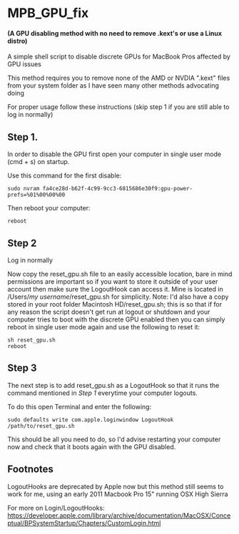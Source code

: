 # MPB_GPU_fix
#### (A GPU disabling method with no need to remove .kext's or use a Linux distro)
A simple shell script to disable discrete GPUs for MacBook Pros affected by GPU issues

This method requires you to remove none of the AMD or NVDIA ".kext" files from your system folder as I have seen many other methods advocating doing

For proper usage follow these instructions (skip step 1 if you are still able to log in normally)

## Step 1.

In order to disable the GPU first open your computer in single user mode (cmd + s) on startup.

Use this command for the first disable:
```
sudo nvram fa4ce28d-b62f-4c99-9cc3-6815686e30f9:gpu-power-prefs=%01%00%00%00
```
Then reboot your computer:
```
reboot
```

## Step 2

Log in normally

Now copy the reset_gpu.sh file to an easily accessible location, bare in mind permissions are important so if you want to store it outside of your user account then make sure the LogoutHook can access it. Mine is located in /Users/*my username*/reset_gpu.sh for simplicity.
Note: I'd also have a copy stored in your root folder Macintosh HD/reset_gpu.sh; this is so that if for any reason the script doesn't get run at logout or shutdown and your computer tries to boot with the discrete GPU enabled then you can simply reboot in single user mode again and use the following to reset it:
```
sh reset_gpu.sh
reboot
```

## Step 3
The next step is to add reset_gpu.sh as a LogoutHook so that it runs the command mentioned in *Step 1* everytime your computer logouts.

To do this open Terminal and enter the following:
```
sudo defaults write com.apple.loginwindow LogoutHook /path/to/reset_gpu.sh
```
This should be all you need to do, so I'd advise restarting your computer now and check that it boots again with the GPU disabled.

## Footnotes
LogoutHooks are deprecated by Apple now but this method still seems to work for me, using an early 2011 Macbook Pro 15" running OSX High Sierra

For more on Login/LogoutHooks:
https://developer.apple.com/library/archive/documentation/MacOSX/Conceptual/BPSystemStartup/Chapters/CustomLogin.html
